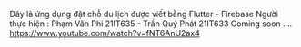 Đây là ứng dụng đặt chỗ du lịch được viết bằng Flutter - Firebase
Người thực hiện : Phạm Văn Phi 21IT635 - Trần Quý Phát 21IT633
Coming soon ....
https://www.youtube.com/watch?v=fNT6AnU2ax4
